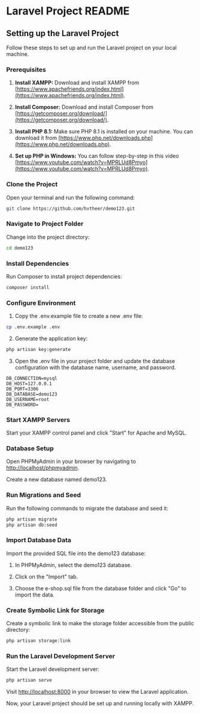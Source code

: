 # Laravel Project README

## Setting up the Laravel Project

Follow these steps to set up and run the Laravel project on your local machine.

### Prerequisites

1. **Install XAMPP:** Download and install XAMPP from [https://www.apachefriends.org/index.html](https://www.apachefriends.org/index.html).

2. **Install Composer:** Download and install Composer from [https://getcomposer.org/download/](https://getcomposer.org/download/).

3. **Install PHP 8.1:** Make sure PHP 8.1 is installed on your machine. You can download it from [https://www.php.net/downloads.php](https://www.php.net/downloads.php).

4. **Set up PHP in Windows:** You can follow step-by-step in this video [https://www.youtube.com/watch?v=MPRLUd8Pmyo](https://www.youtube.com/watch?v=MPRLUd8Pmyo).

### Clone the Project

Open your terminal and run the following command:

```bash
git clone https://github.com/hvtheer/demo123.git
```

### Navigate to Project Folder

Change into the project directory:
```bash
cd demo123
```

### Install Dependencies

Run Composer to install project dependencies:

```bash
composer install
```

### Configure Environment

1. Copy the .env.example file to create a new .env file:

```bash
cp .env.example .env
```

2. Generate the application key:

```bash
php artisan key:generate
```

3. Open the .env file in your project folder and update the database configuration with the database name, username, and password.

```env
DB_CONNECTION=mysql
DB_HOST=127.0.0.1
DB_PORT=3306
DB_DATABASE=demo123
DB_USERNAME=root
DB_PASSWORD=
```

### Start XAMPP Servers

Start your XAMPP control panel and click "Start" for Apache and MySQL.

### Database Setup

Open PHPMyAdmin in your browser by navigating to [http://localhost/phpmyadmin](http://localhost/phpmyadmin).

Create a new database named demo123.

### Run Migrations and Seed

Run the following commands to migrate the database and seed it:

```bash
php artisan migrate
php artisan db:seed
```

### Import Database Data

Import the provided SQL file into the demo123 database:

1. In PHPMyAdmin, select the demo123 database.

2. Click on the "Import" tab.

3. Choose the e-shop.sql file from the database folder and click "Go" to import the data.

### Create Symbolic Link for Storage

Create a symbolic link to make the storage folder accessible from the public directory:

```bash
php artisan storage:link
```

### Run the Laravel Development Server

Start the Laravel development server:

```bash
php artisan serve
```

Visit [http://localhost:8000](http://localhost:8000) in your browser to view the Laravel application.

Now, your Laravel project should be set up and running locally with XAMPP.